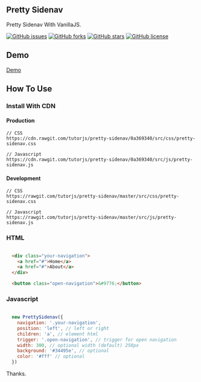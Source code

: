 ## Pretty Sidenav

Pretty Sidenav With VanillaJS.

[![GitHub issues](https://img.shields.io/github/issues/tutorjs/pretty-sidenav.svg)](https://github.com/tutorjs/pretty-sidenav/issues)
[![GitHub forks](https://img.shields.io/github/forks/tutorjs/pretty-sidenav.svg)](https://github.com/tutorjs/pretty-sidenav/network)
[![GitHub stars](https://img.shields.io/github/stars/tutorjs/pretty-sidenav.svg)](https://github.com/tutorjs/pretty-sidenav/stargazers)
[![GitHub license](https://img.shields.io/github/license/tutorjs/pretty-sidenav.svg)](https://github.com/tutorjs/pretty-sidenav)

## Demo

[Demo](https://tutorjs.github.io/pretty-sidenav)

## How To Use

### Install With CDN

#### Production

```
// CSS
https://cdn.rawgit.com/tutorjs/pretty-sidenav/0a369340/src/css/pretty-sidenav.css

// Javascript
https://cdn.rawgit.com/tutorjs/pretty-sidenav/0a369340/src/js/pretty-sidenav.js

```

#### Development

```
// CSS
https://rawgit.com/tutorjs/pretty-sidenav/master/src/css/pretty-sidenav.css

// Javascript
https://rawgit.com/tutorjs/pretty-sidenav/master/src/js/pretty-sidenav.js

```

### HTML

```html

  <div class="your-navigation">
    <a href="#">Home</a>
    <a href="#">About</a>
  </div>

  <button class="open-navigation">&#9776;</button>

```


### Javascript

```javascript
  
  new PrettySidenav({
    navigation: '.your-navigation',
    position: 'left', // left or right
    children: 'a', // element html
    trigger: '.open-navigation', // trigger for open navigation
    width: 300, // optional width (default) 250px
    background: '#34495e', // optional
    color: '#fff' // optional
  })


```

Thanks.